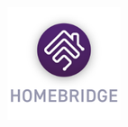 <p ALIGN="CENTER">
<img src="https://github.com/homebridge/branding/raw/master/logos/homebridge-wordmark-logo-vertical.png" width="200px">
</p>
